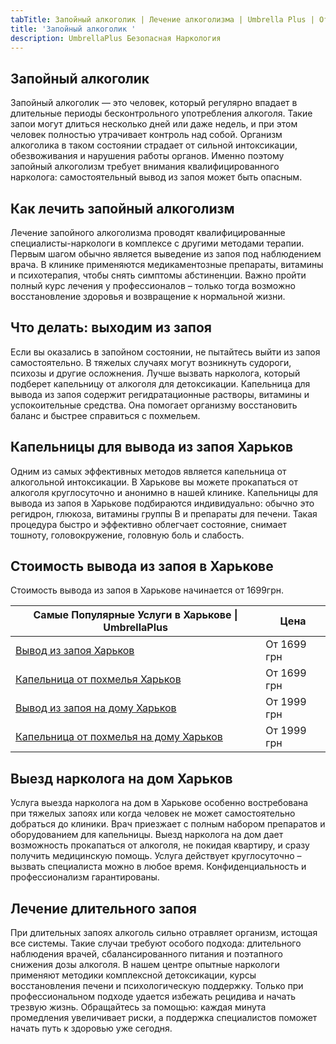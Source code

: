 ```yaml
---
tabTitle: Запойный алкоголик | Лечение алкоголизма | Umbrella Plus | От 1699 грн
title: 'Запойный алкоголик '
description: UmbrellaPlus Безопасная Наркология
---
```


## Запойный алкоголик

Запойный алкоголик — это человек, который регулярно впадает в длительные периоды бесконтрольного употребления алкоголя. Такие запои могут длиться несколько дней или даже недель, и при этом человек полностью утрачивает контроль над собой. Организм алкоголика в таком состоянии страдает от сильной интоксикации, обезвоживания и нарушения работы органов. Именно поэтому запойный алкоголизм требует внимания квалифицированного нарколога: самостоятельный вывод из запоя может быть опасным.

## Как лечить запойный алкоголизм

Лечение запойного алкоголизма проводят квалифицированные специалисты-наркологи в комплексе с другими методами терапии. Первым шагом обычно является выведение из запоя под наблюдением врача. В клинике применяются медикаментозные препараты, витамины и психотерапия, чтобы снять симптомы абстиненции. Важно пройти полный курс лечения у профессионалов – только тогда возможно восстановление здоровья и возвращение к нормальной жизни.

## Что делать: выходим из запоя

Если вы оказались в запойном состоянии, не пытайтесь выйти из запоя самостоятельно. В тяжелых случаях могут возникнуть судороги, психозы и другие осложнения. Лучше вызвать нарколога, который подберет капельницу от алкоголя для детоксикации. Капельница для вывода из запоя содержит регидратационные растворы, витамины и успокоительные средства. Она помогает организму восстановить баланс и быстрее справиться с похмельем.

## Капельницы для вывода из запоя Харьков

Одним из самых эффективных методов является капельница от алкогольной интоксикации. В Харькове вы можете прокапаться от алкоголя круглосуточно и анонимно в нашей клинике. Капельницы для вывода из запоя в Харькове подбираются индивидуально: обычно это регидрон, глюкоза, витамины группы B и препараты для печени. Такая процедура быстро и эффективно облегчает состояние, снимает тошноту, головокружение, головную боль и слабость.

## Стоимость вывода из запоя в Харькове

Стоимость вывода из запоя в Харькове начинается от 1699грн.

| Самые Популярные Услуги в Харькове \| UmbrellaPlus                                                                    | Цена        |
| --------------------------------------------------------------------------------------------------------------------- | ----------- |
| [Вывод из запоя Харьков](https://umbrella-plus.com.ua/kharkiv/vivod-iz-zapoia-kharkiv/)                               | От 1699 грн |
| [Капельница от похмелья Харьков](https://umbrella-plus.com.ua/kharkiv/kapelnica_ot_alkogola_kharkiv/)                 | От 1699 грн |
| [Вывод из запоя на дому Харьков](https://umbrella-plus.com.ua/kharkiv/vivod-iz-zapoia-na-domy-kharkiv/)               | От 1999 грн |
| [Капельница от похмелья на дому Харьков](https://umbrella-plus.com.ua/kharkiv/kapelnica_ot_alkogola_na_domy_kharkiv/) | От 1999 грн |

## Выезд нарколога на дом Харьков

Услуга выезда нарколога на дом в Харькове особенно востребована при тяжелых запоях или когда человек не может самостоятельно добраться до клиники. Врач приезжает с полным набором препаратов и оборудованием для капельницы. Выезд нарколога на дом дает возможность прокапаться от алкоголя, не покидая квартиру, и сразу получить медицинскую помощь. Услуга действует круглосуточно – вызвать специалиста можно в любое время. Конфиденциальность и профессионализм гарантированы.

## Лечение длительного запоя

При длительных запоях алкоголь сильно отравляет организм, истощая все системы. Такие случаи требуют особого подхода: длительного наблюдения врачей, сбалансированного питания и поэтапного снижения дозы алкоголя. В нашем центре опытные наркологи применяют методики комплексной детоксикации, курсы восстановления печени и психологическую поддержку. Только при профессиональном подходе удается избежать рецидива и начать трезвую жизнь. Обращайтесь за помощью: каждая минута промедления увеличивает риски, а поддержка специалистов поможет начать путь к здоровью уже сегодня.

